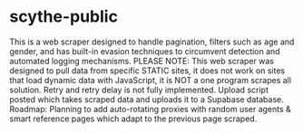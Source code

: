 # scythe-public
This is a web scraper designed to handle pagination, filters such as age and gender, and has built-in evasion techniques to circumvent detection and automated logging mechanisms.
PLEASE NOTE: This web scraper was designed to pull data from specific STATIC sites, it does not work on sites that load dynamic data with JavaScript, it is NOT a one program scrapes all solution. Retry and retry delay is not fully implemented. Upload script posted which takes scraped data and uploads it to a Supabase database.
Roadmap: Planning to add auto-rotating proxies with random user agents & smart reference pages which adapt to the previous page scraped.
